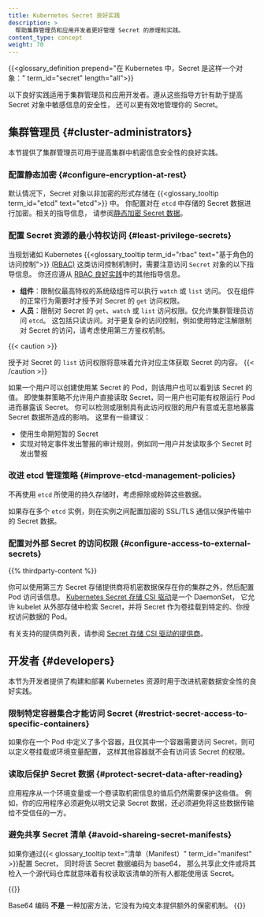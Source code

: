 ```yaml
---
title: Kubernetes Secret 良好实践
description: >
  帮助集群管理员和应用开发者更好管理 Secret 的原理和实践。
content_type: concept
weight: 70
---
```

<!--
title: Good practices for Kubernetes Secrets
description: >
  Principles and practices for good Secret management for cluster administrators and application developers.
content_type: concept
weight: 70
-->

<!-- overview -->

{{<glossary_definition prepend="在 Kubernetes 中，Secret 是这样一个对象："
term_id="secret" length="all">}}

<!--
The following good practices are intended for both cluster administrators and
application developers. Use these guidelines to improve the security of your
sensitive information in Secret objects, as well as to more effectively manage
your Secrets.
-->
以下良好实践适用于集群管理员和应用开发者。遵从这些指导方针有助于提高 Secret 对象中敏感信息的安全性，
还可以更有效地管理你的 Secret。

<!-- body -->

<!--
## Cluster administrators

This section provides good practices that cluster administrators can use to
improve the security of confidential information in the cluster.
-->
## 集群管理员   {#cluster-administrators}

本节提供了集群管理员可用于提高集群中机密信息安全性的良好实践。

<!--
### Configure encryption at rest

By default, Secret objects are stored unencrypted in {{<glossary_tooltip
term_id="etcd" text="etcd">}}. You should configure encryption of your Secret
data in `etcd`. For instructions, refer to
[Encrypt Secret Data at Rest](/docs/tasks/administer-cluster/encrypt-data/).
-->
### 配置静态加密   {#configure-encryption-at-rest}

默认情况下，Secret 对象以非加密的形式存储在 {{<glossary_tooltip term_id="etcd" text="etcd">}} 中。
你配置对在 `etcd` 中存储的 Secret 数据进行加密。相关的指导信息，
请参阅[静态加密 Secret 数据](/zh-cn/docs/tasks/administer-cluster/encrypt-data/)。

<!--
### Configure least-privilege access to Secrets {#least-privilege-secrets}

When planning your access control mechanism, such as Kubernetes
{{<glossary_tooltip term_id="rbac" text="Role-based Access Control">}} [(RBAC)](/docs/reference/access-authn-authz/rbac/),
consider the following guidelines for access to `Secret` objects. You should
also follow the other guidelines in
[RBAC good practices](/docs/concepts/security/rbac-good-practices).
-->
### 配置 Secret 资源的最小特权访问   {#least-privilege-secrets}

当规划诸如 Kubernetes
{{<glossary_tooltip term_id="rbac" text="基于角色的访问控制">}} [(RBAC)](/zh-cn/docs/reference/access-authn-authz/rbac/)
这类访问控制机制时，需要注意访问 `Secret` 对象的以下指导信息。
你还应遵从 [RBAC 良好实践](/zh-cn/docs/concepts/security/rbac-good-practices)中的其他指导信息。

<!--
- **Components**: Restrict `watch` or `list` access to only the most
  privileged, system-level components. Only grant `get` access for Secrets if
  the component's normal behavior requires it.
- **Humans**: Restrict `get`, `watch`, or `list` access to Secrets. Only allow
  cluster administrators to access `etcd`. This includes read-only access. For
  more complex access control, such as restricting access to Secrets with
  specific annotations, consider using third-party authorization mechanisms.
-->
- **组件**：限制仅最高特权的系统级组件可以执行 `watch` 或 `list` 访问。
  仅在组件的正常行为需要时才授予对 Secret 的 `get` 访问权限。
- **人员**：限制对 Secret 的 `get`、`watch` 或 `list` 访问权限。仅允许集群管理员访问 `etcd`。
  这包括只读访问。对于更复杂的访问控制，例如使用特定注解限制对 Secret 的访问，请考虑使用第三方鉴权机制。

{{< caution >}}
<!--
Granting `list` access to Secrets implicitly lets the subject fetch the
contents of the Secrets.
-->
授予对 Secret 的 `list` 访问权限将意味着允许对应主体获取 Secret 的内容。
{{< /caution >}}

<!--
A user who can create a Pod that uses a Secret can also see the value of that
Secret. Even if cluster policies do not allow a user to read the Secret
directly, the same user could have access to run a Pod that then exposes the
Secret. You can detect or limit the impact caused by Secret data being exposed,
either intentionally or unintentionally, by a user with this access. Some
recommendations include:
-->
如果一个用户可以创建使用某 Secret 的 Pod，则该用户也可以看到该 Secret 的值。
即使集群策略不允许用户直接读取 Secret，同一用户也可能有权限运行 Pod 进而暴露该 Secret。
你可以检测或限制具有此访问权限的用户有意或无意地暴露 Secret 数据所造成的影响。
这里有一些建议：

<!--
*  Use short-lived Secrets
*  Implement audit rules that alert on specific events, such as concurrent
   reading of multiple Secrets by a single user
-->
* 使用生命期短暂的 Secret
* 实现对特定事件发出警报的审计规则，例如同一用户并发读取多个 Secret 时发出警报

<!--
### Improve etcd management policies

Consider wiping or shredding the durable storage used by `etcd` once it is
no longer in use.

If there are multiple `etcd` instances, configure encrypted SSL/TLS
communication between the instances to protect the Secret data in transit.
-->
### 改进 etcd 管理策略   {#improve-etcd-management-policies}

不再使用 `etcd` 所使用的持久存储时，考虑擦除或粉碎这些数据。

如果存在多个 `etcd` 实例，则在实例之间配置加密的 SSL/TLS 通信以保护传输中的 Secret 数据。

<!--
### Configure access to external Secrets
-->
### 配置对外部 Secret 的访问权限   {#configure-access-to-external-secrets}

{{% thirdparty-content %}}

<!--
You can use third-party Secrets store providers to keep your confidential data
outside your cluster and then configure Pods to access that information.
The [Kubernetes Secrets Store CSI Driver](https://secrets-store-csi-driver.sigs.k8s.io/)
is a DaemonSet that lets the kubelet retrieve Secrets from external stores, and
mount the Secrets as a volume into specific Pods that you authorize to access
the data.
-->
你可以使用第三方 Secret 存储提供商将机密数据保存在你的集群之外，然后配置 Pod 访问该信息。
[Kubernetes Secret 存储 CSI 驱动](https://secrets-store-csi-driver.sigs.k8s.io/)是一个 DaemonSet，
它允许 kubelet 从外部存储中检索 Secret，并将 Secret 作为卷挂载到特定的、你授权访问数据的 Pod。

<!--
For a list of supported providers, refer to
[Providers for the Secret Store CSI Driver](https://secrets-store-csi-driver.sigs.k8s.io/concepts.html#provider-for-the-secrets-store-csi-driver).
-->
有关支持的提供商列表，请参阅
[Secret 存储 CSI 驱动的提供商](https://secrets-store-csi-driver.sigs.k8s.io/concepts.html#provider-for-the-secrets-store-csi-driver)。

<!--
## Developers

This section provides good practices for developers to use to improve the
security of confidential data when building and deploying Kubernetes resources.
-->
## 开发者   {#developers}

本节为开发者提供了构建和部署 Kubernetes 资源时用于改进机密数据安全性的良好实践。

<!--
### Restrict Secret access to specific containers

If you are defining multiple containers in a Pod, and only one of those
containers needs access to a Secret, define the volume mount or environment
variable configuration so that the other containers do not have access to that
Secret.
-->
### 限制特定容器集合才能访问 Secret     {#restrict-secret-access-to-specific-containers}

如果你在一个 Pod 中定义了多个容器，且仅其中一个容器需要访问 Secret，则可以定义卷挂载或环境变量配置，
这样其他容器就不会有访问该 Secret 的权限。

<!--
### Protect Secret data after reading

Applications still need to protect the value of confidential information after
reading it from an environment variable or volume. For example, your
application must avoid logging the secret data in the clear or transmitting it
to an untrusted party.
-->
### 读取后保护 Secret 数据   {#protect-secret-data-after-reading}

应用程序从一个环境变量或一个卷读取机密信息的值后仍然需要保护这些值。
例如，你的应用程序必须避免以明文记录 Secret 数据，还必须避免将这些数据传输给不受信任的一方。

<!--
### Avoid sharing Secret manifests

If you configure a Secret through a
{{< glossary_tooltip text="manifest" term_id="manifest" >}}, with the secret
data encoded as base64, sharing this file or checking it in to a source
repository means the secret is available to everyone who can read the manifest.
-->
### 避免共享 Secret 清单   {#avoid-shareing-secret-manifests}

如果你通过{{< glossary_tooltip text="清单（Manifest）" term_id="manifest" >}}配置 Secret，
同时将该 Secret 数据编码为 base64，
那么共享此文件或将其检入一个源代码仓库就意味着有权读取该清单的所有人都能使用该 Secret。

{{<caution>}}
<!--
Base64 encoding is _not_ an encryption method, it provides no additional
confidentiality over plain text.
-->
Base64 编码 **不是** 一种加密方法，它没有为纯文本提供额外的保密机制。
{{</caution>}}
